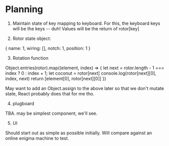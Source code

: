 # Planning

1. Maintain state of key mapping to keyboard. For this, the keyboard keys will be the keys -- duh! Values will be the return of rotor[key]

2. Rotor state object: 

{
    name: 1,
    wiring: [],
    notch: 1,
    position: 1
}

3. Rotation function

Object.entries(rotor).map((element, index) => {
    let next = rotor.length - 1 === index ? 0 : index + 1;
    let coconut = rotor[next]
    console.log(rotor[next][0], index, next)
    return [element[0], rotor[next][0]]
})

May want to add an Object.assign to the above later so that we don't mutate state, React probably does that for me tho.

4. plugboard

TBA. may be simplest component, we'll see.

5. UI

Should start out as simple as possible initially. Will compare against an online enigma machine to test.